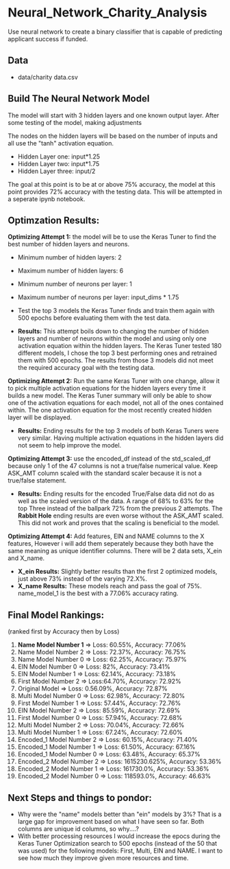 # Neural_Network_Charity_Analysis
Use neural network to create a binary classifier that is capable of predicting applicant success if funded.

## Data
- data/charity data.csv


## Build The Neural Network Model

The model will start with 3 hidden layers and one known output layer. After some testing of the model, making adjustments 

The nodes on the hidden layers will be based on the number of inputs and all use the "tanh" activation equation.

*   Hidden Layer one: input*1.25
*   Hidden Layer two: input*1.75
*   Hidden Layer three: input/2

The goal at this point is to be at or above 75% accuracy, the model at this point provides 72% accuracy with the testing data. This will be attempted in a seperate ipynb notebook.

## Optimzation Results:

**Optimizing Attempt 1:** the model will be to use the Keras Tuner to find the best number of hidden layers and neurons.
*    Minimum number of hidden layers: 2
*    Maximum number of hidden layers: 6  
*    Minimum number of neurons per layer: 1
*    Maximum number of neurons per layer: input_dims * 1.75 
*    Test the top 3 models the Keras Tuner finds and train them again with 500 epochs before evaluating them with the test data.

*  **Results:** This attempt boils down to changing the number of hidden layers and number of neurons within the model and using only one activation equation within the hidden layers. The Keras Tuner tested 180 different models, I chose the top 3 best performing ones and retrained them with 500 epochs. The results from those 3 models did not meet the required accuracy goal with the testing data.   

**Optimizing Attempt 2:** Run the same Keras Tuner with one change, allow it to pick multiple activation equations for the hidden layers every time it builds a new model. The Keras Tuner summary will only be able to show one of the activation equations for each model, not all of the ones contained within. The one activation equation for the most recently created hidden layer will be displayed.

*    **Results:** Ending results for the top 3 models of both Keras Tuners were very similar.  Having multiple activation equations in the hidden layers did not seem to help improve the model.

**Optimizing Attempt 3:** use the encoded_df instead of the std_scaled_df because only 1 of the 47 columns is not a true/false numerical value. Keep ASK_AMT column scaled with the standard scaler because it is not a true/false statement.    
    
*    **Results:** Ending results for the encoded True/False data did not do as well as the scaled version of the data. A range of 68% to 63% for the top Three instead of the ballpark 72% from the previous 2 attempts. The **Rabbit Hole** ending results are even worse without the ASK_AMT scaled. This did not work and proves that the scaling is beneficial to the model.

**Optimizing Attempt 4:** Add features, EIN and NAME columns to the X features, However i will add them seperately because they both have the same meaning as unique identifier columns. There will be 2 data sets, X_ein and X_name. 
*    **X_ein Results:** Slightly better results than the first 2 optimized models, just above 73% instead of the varying 72.X%.
*    **X_name Results:** These models reach and pass the goal of 75%. name_model_1 is the best with a 77.06% accuracy rating. 
    

## Final Model Rankings: 
(ranked first by Accuracy then by Loss)

1. **Name Model Number 1** =>  Loss: 60.55%, Accuracy: 77.06%
2. Name Model Number 2 =>  Loss: 72.37%, Accuracy: 76.75%
3. Name Model Number 0 =>  Loss: 62.25%, Accuracy: 75.97%
4. EIN Model Number 0 =>  Loss: 82%, Accuracy: 73.41%
5. EIN Model Number 1 =>  Loss: 62.14%, Accuracy: 73.18%
6. First Model Number 2 =>  Loss:64.70%, Accuracy: 72.92%
7. Original Model => Loss: 0.56.09%, Accuracy: 72.87%
8. Multi Model Number 0 =>  Loss: 62.98%, Accuracy: 72.80%
9. First Model Number 1 =>  Loss: 57.44%, Accuracy: 72.76%
10. EIN Model Number 2 =>  Loss: 85.59%, Accuracy: 72.69%
11. First Model Number 0 =>  Loss: 57.94%, Accuracy: 72.68%
12. Multi Model Number 2 =>  Loss: 70.04%, Accuracy: 72.66%
13. Multi Model Number 1 =>  Loss: 67.24%, Accuracy: 72.60%
14. Encoded_1 Model Number 2 =>  Loss: 60.15%, Accuracy: 71.40%
15. Encoded_1 Model Number 1 =>  Loss: 61.50%, Accuracy: 67.16%
16. Encoded_1 Model Number 0 =>  Loss: 63.48%, Accuracy: 65.37%
17. Encoded_2 Model Number 2 =>  Loss: 1615230.625%, Accuracy: 53.36%
18. Encoded_2 Model Number 1 =>  Loss: 161730.0%, Accuracy: 53.36%
19. Encoded_2 Model Number 0 =>  Loss: 118593.0%, Accuracy: 46.63%

## Next Steps and things to pondor:
- Why were the "name" models better than "ein" models by 3%? That is a large gap for improvement based on what I have seen so far. Both columns are unique id columns, so why....?
- With better processing resources I would increase the epocs during the Keras Tuner Optimization search to 500 epochs (instead of the 50 that was used) for the following models: First, Multi, EIN and NAME. I want to see how much they improve given more resources and time.
